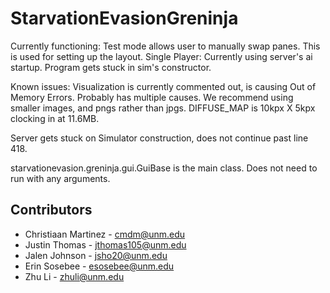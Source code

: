 # StarvationEvasionGreninja

Currently functioning:
Test mode allows user to manually swap panes.  This is used for setting up the layout.
Single Player:  Currently using server's ai startup.  Program gets stuck in sim's constructor.

Known issues:
Visualization is currently commented out, is causing Out of Memory Errors.  Probably has multiple causes.  We recommend using smaller images, and pngs rather than jpgs.  DIFFUSE_MAP is 10kpx X 5kpx clocking in at 11.6MB.

Server gets stuck on Simulator construction, does not continue past line 418.

starvationevasion.greninja.gui.GuiBase is the main class.  Does not need to run with any arguments.

## Contributors

* Christiaan Martinez - cmdm@unm.edu
* Justin Thomas - jthomas105@unm.edu
* Jalen Johnson - jsho20@unm.edu
* Erin Sosebee - esosebee@unm.edu
* Zhu Li - zhuli@unm.edu
